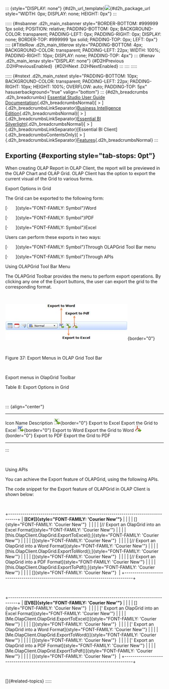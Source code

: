 ::: {style="DISPLAY: none"}
[](ms-xhelp:///?Id=d2h_url_template){#d2h_url_template}![](!package_url!){#d2h_package_url style="WIDTH: 0px; DISPLAY: none; HEIGHT: 0px"}
:::

::::: {#nsbanner .d2h_main_nsbanner style="BORDER-BOTTOM: #999999 1px solid; POSITION: relative; PADDING-BOTTOM: 0px; BACKGROUND-COLOR: transparent; PADDING-LEFT: 0px; PADDING-RIGHT: 0px; DISPLAY: none; BORDER-TOP: #999999 1px solid; PADDING-TOP: 0px; LEFT: 0px"}
:::: {#TitleRow .d2h_main_titlerow style="PADDING-BOTTOM: 4px; BACKGROUND-COLOR: transparent; PADDING-LEFT: 22px; WIDTH: 100%; PADDING-RIGHT: 10px; DISPLAY: none; PADDING-TOP: 4px"}
::: {#ienav .d2h_main_ienav style="DISPLAY: none"}
[](ms-xhelp:///?Id=44d0abd3-5d83-47af-ac00-f4d818bf83d4){#D2HPrevious .D2HPreviousEnabled}  [](ms-xhelp:///?Id=9dc171da-d154-476e-a668-8bc82930f8c8){#D2HNext .D2HNextEnabled}
:::
::::
:::::

::::: {#nstext .d2h_main_nstext style="PADDING-BOTTOM: 10px; BACKGROUND-COLOR: transparent; PADDING-LEFT: 22px; PADDING-RIGHT: 10px; HEIGHT: 100%; OVERFLOW: auto; PADDING-TOP: 5px" hasuserbackground="true" valign="bottom"}
::: {#d2h_breadcrumbs .d2h_breadcrumbs}
[Essential Studio User Guide Documentation](ms-xhelp:///?Id=12457748-09e3-4d74-a240-8e049cedf030){.d2h_breadcrumbsNormal}[ \> ]{.d2h_breadcrumbsLinkSeparator}[Business Intelligence Edition](ms-xhelp:///?Id=fdf33dd8-62b2-47b9-ad7b-fc50e590bca5){.d2h_breadcrumbsNormal}[ \> ]{.d2h_breadcrumbsLinkSeparator}[Essential BI Silverlight](ms-xhelp:///?Id=c006b39c-6aa2-4637-b7de-3e7b6cb3f9f9){.d2h_breadcrumbsNormal}[ \> ]{.d2h_breadcrumbsLinkSeparator}[Essential BI Client]{.d2h_breadcrumbsContentsOnly}[ \> ]{.d2h_breadcrumbsLinkSeparator}[Features](ms-xhelp:///?Id=4ae10797-e3a8-4270-b8ba-34441d2e1a3d){.d2h_breadcrumbsNormal}
:::

## Exporting {#exporting style="tab-stops: 0pt"}

When creating OLAP Report in OLAP Client, the report will be previewed in the OLAP Chart and OLAP Grid. OLAP Client has the option to export the current visual of the Grid to various forms.

Export Options in Grid

The Grid can be exported to the following form:

[·      ]{style="FONT-FAMILY: Symbol"}Word

[·      ]{style="FONT-FAMILY: Symbol"}PDF

[·      ]{style="FONT-FAMILY: Symbol"}Excel

Users can perform these exports in two ways:

[·      ]{style="FONT-FAMILY: Symbol"}Through OLAPGrid Tool Bar menu

[·      ]{style="FONT-FAMILY: Symbol"}Through APIs

Using OLAPGrid Tool Bar Menu

The OLAPGrid Toolbar provides the menu to perform export operations. By clicking any one of the Export buttons, the user can export the grid to the corresponding format.

 

![](ImagesExt/image50_67.jpg){border="0"}

 

Figure 37: Export Menus in OLAP Grid Tool Bar

 

Export menus in OlapGrid Toolbar

Table 8: Export Options in Grid

 

::: {align="center"}
  ------------------------------------------- ----------------- --------------------------
  Icon                                        Name              Description
  ![](ImagesExt/image50_68.png){border="0"}   Export to Excel   Export the Grid to Excel
  ![](ImagesExt/image50_69.png){border="0"}   Export to Word    Export the Grid to Word
  ![](ImagesExt/image50_70.png){border="0"}   Export to PDF     Export the Grid to PDF
  ------------------------------------------- ----------------- --------------------------
:::

 

Using APIs

You can achieve the Export feature of OLAPGrid, using the following APIs.

The code snippet for the Export feature of OLAPGrid in OLAP Client is shown below:

 

+----------------------------------------------------------------------------------+
| **[\[C#\]]{style="FONT-FAMILY: 'Courier New'"}**                                 |
|                                                                                  |
| []{style="FONT-FAMILY: 'Courier New'"}                                           |
|                                                                                  |
| [// Export an OlapGrid into an Excel Format]{style="FONT-FAMILY: 'Courier New'"} |
|                                                                                  |
| [this.OlapClient.OlapGrid.ExportToExcel();]{style="FONT-FAMILY: 'Courier New'"}  |
|                                                                                  |
| []{style="FONT-FAMILY: 'Courier New'"}                                           |
|                                                                                  |
| [// Export an OlapGrid into a Word Format]{style="FONT-FAMILY: 'Courier New'"}   |
|                                                                                  |
| [this.OlapClient.OlapGrid.ExportToWord();]{style="FONT-FAMILY: 'Courier New'"}   |
|                                                                                  |
| []{style="FONT-FAMILY: 'Courier New'"}                                           |
|                                                                                  |
| [// Export an OlapGrid into a PDF Format]{style="FONT-FAMILY: 'Courier New'"}    |
|                                                                                  |
| [this.OlapClient.OlapGrid.ExportToPdf();]{style="FONT-FAMILY: 'Courier New'"}    |
|                                                                                  |
| []{style="FONT-FAMILY: 'Courier New'"}                                           |
+----------------------------------------------------------------------------------+

 

+----------------------------------------------------------------------------------+
| **[\[VB\]]{style="FONT-FAMILY: 'Courier New'"}**                                 |
|                                                                                  |
| []{style="FONT-FAMILY: 'Courier New'"}                                           |
|                                                                                  |
| [\' Export an OlapGrid into an Excel Format]{style="FONT-FAMILY: 'Courier New'"} |
|                                                                                  |
| [Me.OlapClient.OlapGrid.ExportToExcel()]{style="FONT-FAMILY: 'Courier New'"}     |
|                                                                                  |
| []{style="FONT-FAMILY: 'Courier New'"}                                           |
|                                                                                  |
| [\' Export an OlapGrid into a Word Format]{style="FONT-FAMILY: 'Courier New'"}   |
|                                                                                  |
| [Me.OlapClient.OlapGrid.ExportToWord()]{style="FONT-FAMILY: 'Courier New'"}      |
|                                                                                  |
| []{style="FONT-FAMILY: 'Courier New'"}                                           |
|                                                                                  |
| [\' Export an OlapGrid into a PDF Format]{style="FONT-FAMILY: 'Courier New'"}    |
|                                                                                  |
| [Me.OlapClient.OlapGrid.ExportToPdf()]{style="FONT-FAMILY: 'Courier New'"}       |
|                                                                                  |
| []{style="FONT-FAMILY: 'Courier New'"}                                           |
+----------------------------------------------------------------------------------+

 

[]{#related-topics}
:::::
